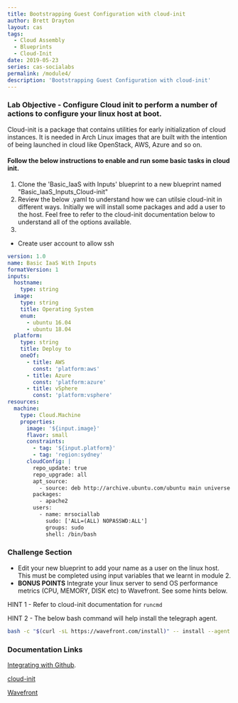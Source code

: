```yaml
---
title: Bootstrapping Guest Configuration with cloud-init
author: Brett Drayton
layout: cas
tags:
  - Cloud Assembly
  - Blueprints
  - Cloud-Init
date: 2019-05-23
series: cas-socialabs
permalink: /module4/
description: 'Bootstrapping Guest Configuration with cloud-init'
---
```


### Lab Objective - Configure Cloud init to perform a number of actions to configure your linux host at boot.
Cloud-init is a package that contains utilities for early initialization of cloud instances. It is needed in Arch Linux images that are built with the intention of being launched in cloud like OpenStack, AWS, Azure and so on.

#### Follow the below instructions to enable and run some basic tasks in cloud init.

1. Clone the 'Basic_IaaS with Inputs' blueprint to a new blueprint named "Basic_IaaS_Inputs_Cloud-init"
2. Review the below .yaml to understand how we can utilsie cloud-init in different ways. Initially we will install some packages and add a user to the host. Feel free to refer to the cloud-init documentation below to understand all of the options available.
3. 
* Create user account to allow ssh


```yaml
version: 1.0
name: Basic IaaS With Inputs
formatVersion: 1
inputs:
  hostname:
    type: string
  image:
    type: string
    title: Operating System
    enum:
      - ubuntu 16.04
      - ubuntu 18.04
  platform:
    type: string
    title: Deploy to
    oneOf:
      - title: AWS
        const: 'platform:aws'
      - title: Azure
        const: 'platform:azure'
      - title: vSphere
        const: 'platform:vsphere'
resources:
  machine:
    type: Cloud.Machine
    properties:
      image: '${input.image}'
      flavor: small
      constraints:
        - tag: '${input.platform}'
        - tag: 'region:sydney'
      cloudConfig: |
        repo_update: true
        repo_upgrade: all
        apt_source:
          - source: deb http://archive.ubuntu.com/ubuntu main universe multiverse restricted
        packages:
          - apache2
        users:
          - name: mrsociallab
            sudo: ['ALL=(ALL) NOPASSWD:ALL']
            groups: sudo
            shell: /bin/bash
```

### Challenge Section
- Edit your new blueprint to add your name as a user on the linux host. This must be completed using input variables that we learnt in module 2.
- <b>BONUS POINTS</b> Integrate your linux server to send OS performance metrics (CPU, MEMORY, DISK etc) to Wavefront. See some hints below.

HINT 1 - Refer to cloud-init documentation for `runcmd`

HINT 2 - The below bash command will help install the telegraph agent.
```bash
bash -c "$(curl -sL https://wavefront.com/install)" -- install --agent --proxy-address ip-10-200-200-229.ap-southeast-2.compute.internal  --proxy-port 2878
```

### Documentation Links
[Integrating with Github](https://docs.vmware.com/en/VMware-Cloud-Assembly/services/Using-and-Managing/GUID-86778362-8C3B-4276-9F83-33E320EC960E.html).

[cloud-init](https://cloudinit.readthedocs.io/en/latest/)

[Wavefront](https://docs.wavefront.com/linux.html)
